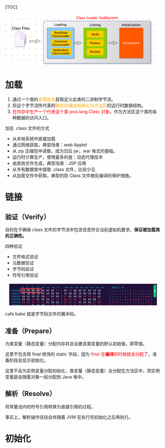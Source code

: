 [TOC]

![](../../../images/java/screenshot-20221118-112451.png)



# 加载

1. 通过一个类的<font color=orange>全限定名</font>获取定义此类的二进制字节流。
2. 将这个字节流所代表的<font color=orange>静态存储结构转化为方法区</font>的运行时数据结构。
3. <font color=red>在内存中生产一个代表这个类 java.lang.Class 对象</font>，作为方法区这个类的各种数据的访问入口。



加在 .class 文件的方式

- 从本地系统中直接加载
- 通过网络获取，典型场景：web Applet
- 从 zip 压缩包中读取，成为日后 jar，war 格式的基础。
- 运行时计算生产，使用最多的是：动态代理技术
- 由其他文件生成，典型场景：JSP 应用
- 从专有数据库中提取 .class 文件，比较少见
- 从加密文件中获取，典型的防 Class 文件被反编译的保护措施。

# 链接

## 验证（Verify）

目的在于确保 class 文件的字节流中包含信息符合当前虚拟机要求，**保证被加载类的正确性。**

四种验证

- 文件格式验证
- 元数据验证
- 字节码验证
- 符号引用验证

![](../../../images/java/screenshot-20221118-221813.png)

cafe babe 就是字节码文件的魔术码。



## 准备（Prepare）

为类变量（静态变量）分配内存并且设置该类变量的默认初始值，即零值。

这里不包含用 final 修饰的 static 字段，因为 <font color=red>final 在**编译**的时候就会分配了</font>，准备阶段会显示初始化。

这里不会为实例变量分配初始化，类变量（静态变量）会分配在方法区中，而实例变量是会随着对象一起分配到 Java 堆中。









## 解析（Resolve）

将常量池内的符号引用转换为直接引用的过程。

事实上，解析操作往往会伴随着 JVM 在执行完初始化之后再执行。







# 初始化

